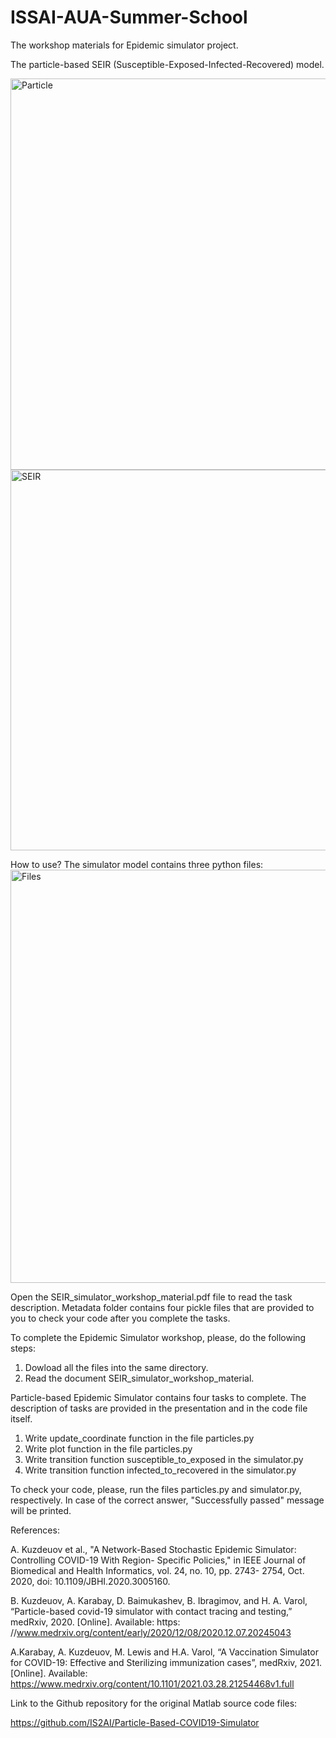 # ISSAI-AUA-Summer-School
The workshop materials for Epidemic simulator project. 


The particle-based SEIR (Susceptible-Exposed-Infected-Recovered) model.
 
 
<img width="626" alt="Particle" src="https://user-images.githubusercontent.com/57977216/129843469-d514ecfe-a637-414e-af0a-ca6f8d6fab42.PNG">

<img width="609" alt="SEIR" src="https://user-images.githubusercontent.com/57977216/129843535-a1a222c7-5b63-4edf-82ea-4c64b2bd1bcb.PNG">


How to use? 
The simulator model contains three python files:
<img width="661" alt="Files" src="https://user-images.githubusercontent.com/57977216/129843685-8f8b9a38-5e66-4537-857c-b4c849d41db9.PNG">
 
Open the SEIR_simulator_workshop_material.pdf file to read the task description. Metadata folder contains four pickle files that are provided to you to check your code 
after you complete the tasks.

To complete the Epidemic Simulator workshop, please, do the following steps:
1. Dowload all the files into the same directory.
2. Read the document SEIR_simulator_workshop_material. 


Particle-based Epidemic Simulator contains four tasks to complete. The description of tasks are provided in the presentation 
and in the code file itself.
1. Write update_coordinate function in the file particles.py
2. Write plot function in the file particles.py
3. Write transition function susceptible_to_exposed in the simulator.py
4. Write transition function infected_to_recovered in the simulator.py

To check your code, please, run the files particles.py and simulator.py, respectively. 
In case of the correct answer, "Successfully passed" message will be printed.

References:


A.	Kuzdeuov et al., "A Network-Based Stochastic Epidemic Simulator: Controlling COVID-19 With Region-	Specific 	Policies," in IEEE Journal of Biomedical and Health Informatics, vol. 24, no. 10, pp. 2743-	2754, Oct. 2020, doi: 	10.1109/JBHI.2020.3005160.

B.	Kuzdeuov, A. Karabay, D. Baimukashev, B. Ibragimov, and H. A. Varol, “Particle-based covid-19 simulator 	with contact 	tracing and testing,” medRxiv, 2020. [Online]. Available: https: 	//www.medrxiv.org/content/early/2020/12/08/2020.12.07.20245043

A.Karabay, A. Kuzdeuov, M. Lewis and H.A. Varol, “A Vaccination Simulator for COVID-19: Effective and    	Sterilizing 	immunization cases”, medRxiv, 2021. [Online]. Available: 	https://www.medrxiv.org/content/10.1101/2021.03.28.21254468v1.full

Link to the Github repository for the original Matlab source code files:

https://github.com/IS2AI/Particle-Based-COVID19-Simulator

